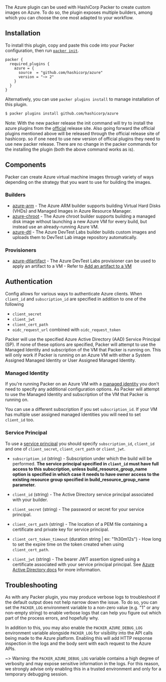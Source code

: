 The Azure plugin can be used with HashiCorp Packer to create custom images on Azure.
To do so, the plugin exposes multiple builders, among which you can choose the one most adapted to your workflow.

## Installation

To install this plugin, copy and paste this code into your Packer configuration, then run [`packer init`](https://www.packer.io/docs/commands/init).

```hcl
packer {
  required_plugins {
    azure = {
      source  = "github.com/hashicorp/azure"
      version = "~> 2"
    }
  }
}
```

Alternatively, you can use `packer plugins install` to manage installation of this plugin.

```sh
$ packer plugins install github.com/hashicorp/azure
```

Note: With the new packer release the init command will try to install the azure plugins from the [official](https://releases.hashicorp.com/) release site.
Also going forward the official plugins mentioned above will be released through the official release site of hashicorp. so if one need to use new version of official plugins they need to use new packer release.
There are no change in the packer commands for the installing the plugin (both the above command works as is).

## Components

Packer can create Azure virtual machine images through variety of ways depending on the strategy that you want to use for building the images.

### Builders

- [azure-arm](/packer/integrations/hashicorp/azure/latest/components/builder/arm) - The Azure ARM builder supports building Virtual Hard Disks (VHDs) and
  Managed Images in Azure Resource Manager.
- [azure-chroot](/packer/integrations/hashicorp/azure/latest/components/builder/chroot) - The Azure chroot builder supports building a managed disk image without
  launching a new Azure VM for every build, but instead use an already-running Azure VM.
- [azure-dtl](/packer/integrations/hashicorp/azure/latest/components/builder/dtl) - The Azure DevTest Labs builder builds custom images and uploads them to DevTest Lab image repository automatically.

### Provisioners

- [azure-dtlartifact](/packer/integrations/hashicorp/azure/latest/components/provisioner/dtlartifact) - The Azure DevTest Labs provisioner can be used to apply an artifact to a VM - Refer to [Add an artifact to a VM](https://docs.microsoft.com/en-us/azure/devtest-labs/add-artifact-vm)

## Authentication

<!-- Code generated from the comments of the Config struct in builder/azure/common/client/config.go; DO NOT EDIT MANUALLY -->

Config allows for various ways to authenticate Azure clients.  When
`client_id` and `subscription_id` are specified in addition to one of the following
* `client_secret`
* `client_jwt`
* `client_cert_path`
* `oidc_request_url` combined with `oidc_request_token`

Packer will use the specified Azure Active Directory (AAD) Service Principal (SP).
If none of these options are specified, Packer will attempt to use the Managed Identity
and subscription of the VM that Packer is running on.  This will only work if
Packer is running on an Azure VM with either a System Assigned Managed
Identity or User Assigned Managed Identity.

<!-- End of code generated from the comments of the Config struct in builder/azure/common/client/config.go; -->


### Managed Identity

If you're running Packer on an Azure VM with a [managed
identity](https://packer.io/docs/builders/azure#azure-managed-identity) you
don't need to specify any additional configuration options. As Packer will
attempt to use the Managed Identity and subscription of the VM that Packer is
running on.

You can use a different subscription if you set `subscription_id`.  If your VM
has multiple user assigned managed identities you will need to set `client_id`
too.

### Service Principal

To use a [service principal](https://packer.io/docs/builders/azure#azure-active-directory-service-principal)
you should specify `subscription_id`, `client_id` and one of `client_secret`,
`client_cert_path` or `client_jwt`.

- `subscription_id` (string) - Subscription under which the build will be
  performed. **The service principal specified in `client_id` must have full
  access to this subscription, unless build_resource_group_name option is
  specified in which case it needs to have owner access to the existing
  resource group specified in build_resource_group_name parameter.**

- `client_id` (string) - The Active Directory service principal associated with
  your builder.

- `client_secret` (string) - The password or secret for your service principal.

- `client_cert_path` (string) - The location of a PEM file containing a
  certificate and private key for service principal.

- `client_cert_token_timeout` (duration string | ex: "1h30m12s") - How long to set the expire time on the token created when using
  `client_cert_path`.

- `client_jwt` (string) - The bearer JWT assertion signed using a certificate
  associated with your service principal principal. See [Azure Active
  Directory docs](https://docs.microsoft.com/en-us/azure/active-directory/develop/active-directory-certificate-credentials)
  for more information.

## Troubleshooting

As with any Packer plugin, you may produce verbose logs to troubleshoot if the default output does not help narrow down the issue.
To do so, you can set the `PACKER_LOG` environment variable to a non-zero value (e.g. "1" or any non-empty string) to enable verbose logs that can help you figure out which part of the process errors, and hopefully why.

In addition to this, you may also enable the `PACKER_AZURE_DEBUG_LOG` environment variable alongside `PACKER_LOG` for visibility into the API calls being made to the Azure platform.
Enabling this will add HTTP response inspection in the logs and the body sent with each request to the Azure APIs.

~> Warning: the `PACKER_AZURE_DEBUG_LOG` variable contains a high degree of verbosity and may expose sensitive information in the logs. For this reason, we strongly advise only enabling this in a trusted environment and only for a temporary debugging session.
